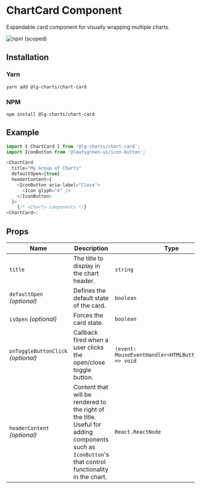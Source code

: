 # ChartCard Component

Expandable card component for visually wrapping multiple charts.

![npm (scoped)](https://img.shields.io/npm/v/@lg-charts/chart-card.svg)

## Installation

### Yarn

```shell
yarn add @lg-charts/chart-card
```

### NPM

```shell
npm install @lg-charts/chart-card
```

## Example

```js
import { ChartCard } from '@lg-charts/chart-card';
import IconButton from '@leafygreen-ui/icon-button';

<ChartCard
  title="My Group of Charts"
  defaultOpen={true}
  headerContent={
    <IconButton aria-label="Close">
      <Icon glyph="X" />
    </IconButton>
  }>
    {/* <Chart> components */}
<ChartCard>;
```

## Props

| Name                               | Description                                                                                                                                           | Type                                                    | Default |
| ---------------------------------- | ----------------------------------------------------------------------------------------------------------------------------------------------------- | ------------------------------------------------------- | ------- |
| `title`                            | The title to display in the chart header.                                                                                                             | `string`                                                |         |
| `defaultOpen` _(optional)_         | Defines the default state of the card.                                                                                                                | `boolean`                                               | `true`  |
| `isOpen` _(optional)_              | Forces the card state.                                                                                                                                | `boolean`                                               |         |
| `onToggleButtonClick` _(optional)_ | Callback fired when a user clicks the open/close toggle button.                                                                                       | `(event: MouseEventHandler<HTMLButtonElement>) => void` |         |
| `headerContent` _(optional)_       | Content that will be rendered to the right of the title. Useful for adding components such as `IconButton`'s that control functionality in the chart. | `React.ReactNode`                                       |         |
